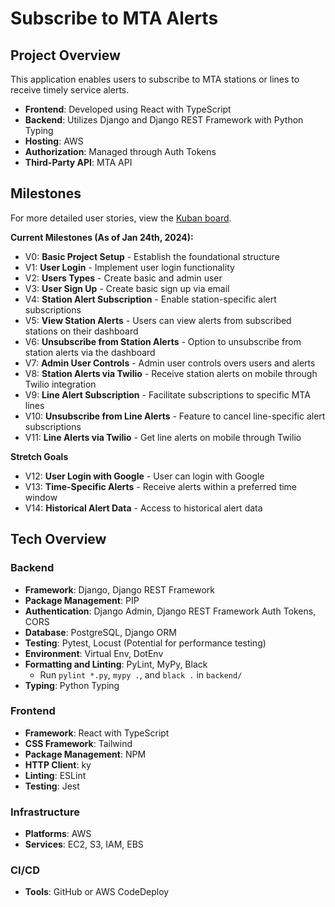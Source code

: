 # Subscribe to MTA Alerts

## Project Overview 
This application enables users to subscribe to MTA stations or lines to receive timely service alerts.

- **Frontend**: Developed using React with TypeScript
- **Backend**: Utilizes Django and Django REST Framework with Python Typing
- **Hosting**: AWS
- **Authorization**: Managed through Auth Tokens
- **Third-Party API**: MTA API

## Milestones

For more detailed user stories, view the [Kuban board](https://github.acom/users/MackHalliday/projects/3).

**Current Milestones (As of Jan 24th, 2024):**

- V0: **Basic Project Setup** - Establish the foundational structure
- V1: **User Login** - Implement user login functionality
- V2: **Users Types** - Create basic and admin user
- V3: **User Sign Up** - Create basic sign up via email
- V4: **Station Alert Subscription** - Enable station-specific alert subscriptions
- V5: **View Station Alerts** - Users can view alerts from subscribed stations on their dashboard
- V6: **Unsubscribe from Station Alerts** - Option to unsubscribe from station alerts via the dashboard
- V7: **Admin User Controls** - Admin user controls overs users and alerts
- V8: **Station Alerts via Twilio** - Receive station alerts on mobile through Twilio integration
- V9: **Line Alert Subscription** - Facilitate subscriptions to specific MTA lines
- V10: **Unsubscribe from Line Alerts** - Feature to cancel line-specific alert subscriptions
- V11: **Line Alerts via Twilio** - Get line alerts on mobile through Twilio

**Stretch Goals** 
- V12: **User Login with Google** - User can login with Google
- V13: **Time-Specific Alerts** - Receive alerts within a preferred time window
- V14: **Historical Alert Data** - Access to historical alert data

## Tech Overview

### Backend 

- **Framework**: Django, Django REST Framework
- **Package Management**: PIP
- **Authentication**: Django Admin, Django REST Framework Auth Tokens, CORS
- **Database**: PostgreSQL, Django ORM
- **Testing**: Pytest, Locust (Potential for performance testing)
- **Environment**: Virtual Env, DotEnv
- **Formatting and Linting**: PyLint, MyPy, Black
  - Run `pylint *.py`, `mypy .`, and `black .` in `backend/`
- **Typing**: Python Typing

### Frontend

- **Framework**: React with TypeScript
- **CSS Framework**: Tailwind
- **Package Management**: NPM
- **HTTP Client**: ky
- **Linting**: ESLint
- **Testing**: Jest

### Infrastructure 

- **Platforms**: AWS
- **Services**: EC2, S3, IAM, EBS

### CI/CD

- **Tools**: GitHub or AWS CodeDeploy
